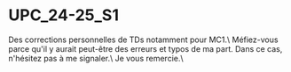# UPC_24-25_S1
Des corrections personnelles de TDs notamment pour MC1.\\
Méfiez-vous parce qu'il y aurait peut-être des erreurs et typos de ma part. Dans ce cas, n'hésitez pas à me signaler.\\
Je vous remercie.\\
